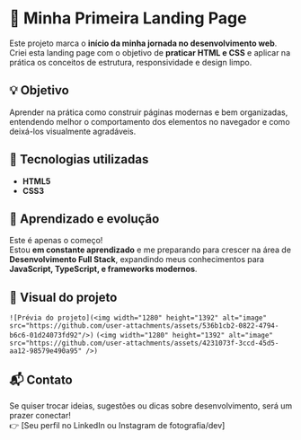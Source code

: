 # 🚀 Minha Primeira Landing Page

Este projeto marca o **início da minha jornada no desenvolvimento web**.  
Criei esta landing page com o objetivo de **praticar HTML e CSS** e aplicar na prática os conceitos de estrutura, responsividade e design limpo.

## 💡 Objetivo
Aprender na prática como construir páginas modernas e bem organizadas, entendendo melhor o comportamento dos elementos no navegador e como deixá-los visualmente agradáveis.

## 🧰 Tecnologias utilizadas
- **HTML5**
- **CSS3**

## 🌱 Aprendizado e evolução
Este é apenas o começo!  
Estou **em constante aprendizado** e me preparando para crescer na área de **Desenvolvimento Full Stack**, expandindo meus conhecimentos para **JavaScript, TypeScript, e frameworks modernos**.

## 📸 Visual do projeto
`![Prévia do projeto](<img width="1280" height="1392" alt="image" src="https://github.com/user-attachments/assets/536b1cb2-0822-4794-b6c6-01d24073fd92"/>)`
`(<img width="1280" height="1392" alt="image" src="https://github.com/user-attachments/assets/4231073f-3ccd-45d5-aa12-98579e490a95" />)`


## 📬 Contato
Se quiser trocar ideias, sugestões ou dicas sobre desenvolvimento, será um prazer conectar!  
👉 [Seu perfil no LinkedIn ou Instagram de fotografia/dev]

